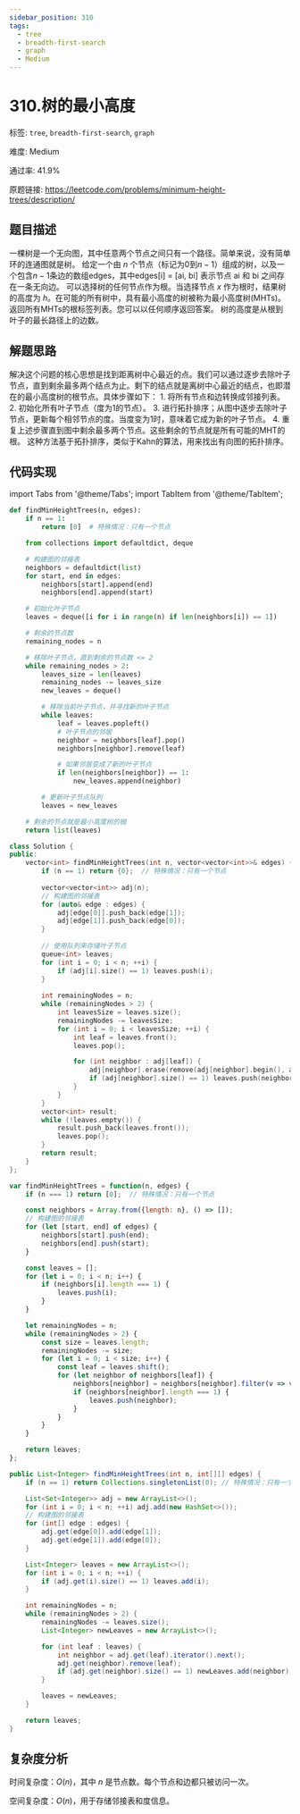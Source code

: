 ```yaml
---
sidebar_position: 310
tags:
  - tree
  - breadth-first-search
  - graph
  - Medium
---
```


# 310.树的最小高度

标签: `tree`, `breadth-first-search`, `graph`

难度: Medium

通过率: 41.9%

原题链接: https://leetcode.com/problems/minimum-height-trees/description/

## 题目描述
一棵树是一个无向图，其中任意两个节点之间只有一个路径。简单来说，没有简单环的连通图就是树。 给定一个由 $n$ 个节点（标记为0到$n-1$）组成的树，以及一个包含$n-1$条边的数组edges，其中edges[i] = [ai, bi] 表示节点 ai 和 bi 之间存在一条无向边。 可以选择树的任何节点作为根。当选择节点 $x$ 作为根时，结果树的高度为 $h$。在可能的所有树中，具有最小高度的树被称为最小高度树(MHTs)。 返回所有MHTs的根标签列表。您可以以任何顺序返回答案。 树的高度是从根到叶子的最长路径上的边数。

## 解题思路
解决这个问题的核心思想是找到距离树中心最近的点。我们可以通过逐步去除叶子节点，直到剩余最多两个结点为止。剩下的结点就是离树中心最近的结点，也即潜在的最小高度树的根节点。具体步骤如下： 1. 将所有节点和边转换成邻接列表。 2. 初始化所有叶子节点（度为1的节点）。 3. 进行拓扑排序；从图中逐步去除叶子节点，更新每个相邻节点的度。当度变为1时，意味着它成为新的叶子节点。 4. 重复上述步骤直到图中剩余最多两个节点。这些剩余的节点就是所有可能的MHT的根。 这种方法基于拓扑排序，类似于Kahn的算法，用来找出有向图的拓扑排序。

## 代码实现
import Tabs from '@theme/Tabs';
import TabItem from '@theme/TabItem';

<Tabs>
<TabItem value="python" label="Python">

```python
def findMinHeightTrees(n, edges):
    if n == 1:
        return [0]  # 特殊情况：只有一个节点

    from collections import defaultdict, deque

    # 构建图的邻接表
    neighbors = defaultdict(list)
    for start, end in edges:
        neighbors[start].append(end)
        neighbors[end].append(start)

    # 初始化叶子节点
    leaves = deque([i for i in range(n) if len(neighbors[i]) == 1])

    # 剩余的节点数
    remaining_nodes = n

    # 移除叶子节点，直到剩余的节点数 <= 2
    while remaining_nodes > 2:
        leaves_size = len(leaves)
        remaining_nodes -= leaves_size
        new_leaves = deque()

        # 移除当前叶子节点，并寻找新的叶子节点
        while leaves:
            leaf = leaves.popleft()
            # 叶子节点的邻居
            neighbor = neighbors[leaf].pop()
            neighbors[neighbor].remove(leaf)

            # 如果邻居变成了新的叶子节点
            if len(neighbors[neighbor]) == 1:
                new_leaves.append(neighbor)

        # 更新叶子节点队列
        leaves = new_leaves

    # 剩余的节点就是最小高度树的根
    return list(leaves)
```

</TabItem>
<TabItem value="cpp" label="C++">

```cpp
class Solution {
public:
    vector<int> findMinHeightTrees(int n, vector<vector<int>>& edges) {
        if (n == 1) return {0};  // 特殊情况：只有一个节点
        
        vector<vector<int>> adj(n);
        // 构建图的邻接表
        for (auto& edge : edges) {
            adj[edge[0]].push_back(edge[1]);
            adj[edge[1]].push_back(edge[0]);
        }
        
        // 使用队列来存储叶子节点
        queue<int> leaves;
        for (int i = 0; i < n; ++i) {
            if (adj[i].size() == 1) leaves.push(i);
        }
        
        int remainingNodes = n;
        while (remainingNodes > 2) {
            int leavesSize = leaves.size();
            remainingNodes -= leavesSize;
            for (int i = 0; i < leavesSize; ++i) {
                int leaf = leaves.front();
                leaves.pop();

                for (int neighbor : adj[leaf]) {
                    adj[neighbor].erase(remove(adj[neighbor].begin(), adj[neighbor].end(), leaf), adj[neighbor].end());
                    if (adj[neighbor].size() == 1) leaves.push(neighbor);
                }
            }
        }
        vector<int> result;
        while (!leaves.empty()) {
            result.push_back(leaves.front());
            leaves.pop();
        }
        return result;
    }
};
```

</TabItem>
<TabItem value="javascript" label="JavaScript">

```javascript
var findMinHeightTrees = function(n, edges) {
    if (n === 1) return [0];  // 特殊情况：只有一个节点

    const neighbors = Array.from({length: n}, () => []);
    // 构建图的邻接表
    for (let [start, end] of edges) {
        neighbors[start].push(end);
        neighbors[end].push(start);
    }

    const leaves = [];
    for (let i = 0; i < n; i++) {
        if (neighbors[i].length === 1) {
            leaves.push(i);
        }
    }

    let remainingNodes = n;
    while (remainingNodes > 2) {
        const size = leaves.length;
        remainingNodes -= size;
        for (let i = 0; i < size; i++) {
            const leaf = leaves.shift();
            for (let neighbor of neighbors[leaf]) {
                neighbors[neighbor] = neighbors[neighbor].filter(v => v !== leaf);
                if (neighbors[neighbor].length === 1) {
                    leaves.push(neighbor);
                }
            }
        }
    }

    return leaves;
};
```

</TabItem>
<TabItem value="java" label="Java">

```java
public List<Integer> findMinHeightTrees(int n, int[][] edges) {
    if (n == 1) return Collections.singletonList(0); // 特殊情况：只有一个节点

    List<Set<Integer>> adj = new ArrayList<>();
    for (int i = 0; i < n; ++i) adj.add(new HashSet<>());
    // 构建图的邻接表
    for (int[] edge : edges) {
        adj.get(edge[0]).add(edge[1]);
        adj.get(edge[1]).add(edge[0]);
    }

    List<Integer> leaves = new ArrayList<>();
    for (int i = 0; i < n; ++i) {
        if (adj.get(i).size() == 1) leaves.add(i);
    }

    int remainingNodes = n;
    while (remainingNodes > 2) {
        remainingNodes -= leaves.size();
        List<Integer> newLeaves = new ArrayList<>();

        for (int leaf : leaves) {
            int neighbor = adj.get(leaf).iterator().next();
            adj.get(neighbor).remove(leaf);
            if (adj.get(neighbor).size() == 1) newLeaves.add(neighbor);
        }

        leaves = newLeaves;
    }

    return leaves;
}
```

</TabItem>
</Tabs>

## 复杂度分析
时间复杂度：$O(n)$，其中 $n$ 是节点数。每个节点和边都只被访问一次。    
    
    
空间复杂度：$O(n)$，用于存储邻接表和度信息。
